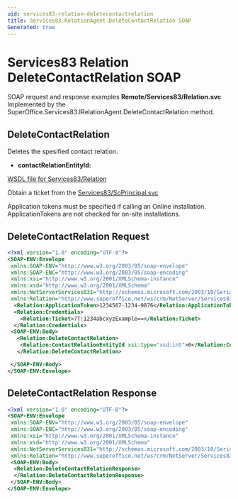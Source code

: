 ```yaml
---
uid: services83-relation-deletecontactrelation
title: Services83.RelationAgent.DeleteContactRelation SOAP
Generated: true
---
```


# Services83 Relation DeleteContactRelation SOAP

SOAP request and response examples **Remote/Services83/Relation.svc**
Implemented by the <see cref="M:SuperOffice.Services83.IRelationAgent.DeleteContactRelation">SuperOffice.Services83.IRelationAgent.DeleteContactRelation</see> method.

## DeleteContactRelation

Deletes the spesified contact relation.

* **contactRelationEntityId:** 



[WSDL file for Services83/Relation](../Services83-Relation.md)

Obtain a ticket from the [Services83/SoPrincipal.svc](../SoPrincipal/index.md)

Application tokens must be specified if calling an Online installation. ApplicationTokens are not checked for on-site installations.

## DeleteContactRelation Request

```xml
<?xml version="1.0" encoding="UTF-8"?>
<SOAP-ENV:Envelope
 xmlns:SOAP-ENV="http://www.w3.org/2003/05/soap-envelope"
 xmlns:SOAP-ENC="http://www.w3.org/2003/05/soap-encoding"
 xmlns:xsi="http://www.w3.org/2001/XMLSchema-instance"
 xmlns:xsd="http://www.w3.org/2001/XMLSchema"
 xmlns:NetServerServices831="http://schemas.microsoft.com/2003/10/Serialization/"
 xmlns:Relation="http://www.superoffice.net/ws/crm/NetServer/Services83">
  <Relation:ApplicationToken>1234567-1234-9876</Relation:ApplicationToken>
  <Relation:Credentials>
    <Relation:Ticket>7T:1234abcxyzExample==</Relation:Ticket>
  </Relation:Credentials>
 <SOAP-ENV:Body>
   <Relation:DeleteContactRelation>
    <Relation:ContactRelationEntityId xsi:type="xsd:int">0</Relation:ContactRelationEntityId>
   </Relation:DeleteContactRelation>

 </SOAP-ENV:Body>
</SOAP-ENV:Envelope>

```


## DeleteContactRelation Response

```xml
<?xml version="1.0" encoding="UTF-8"?>
<SOAP-ENV:Envelope
 xmlns:SOAP-ENV="http://www.w3.org/2003/05/soap-envelope"
 xmlns:SOAP-ENC="http://www.w3.org/2003/05/soap-encoding"
 xmlns:xsi="http://www.w3.org/2001/XMLSchema-instance"
 xmlns:xsd="http://www.w3.org/2001/XMLSchema"
 xmlns:NetServerServices831="http://schemas.microsoft.com/2003/10/Serialization/"
 xmlns:Relation="http://www.superoffice.net/ws/crm/NetServer/Services83">
 <SOAP-ENV:Body>
  <Relation:DeleteContactRelationResponse>
  </Relation:DeleteContactRelationResponse>
 </SOAP-ENV:Body>
</SOAP-ENV:Envelope>

```

